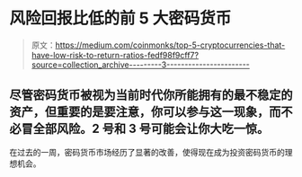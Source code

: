 # 风险回报比低的前 5 大密码货币

> 原文：<https://medium.com/coinmonks/top-5-cryptocurrencies-that-have-low-risk-to-return-ratios-fedf98f9cff7?source=collection_archive---------3----------------------->

## 尽管密码货币被视为当前时代你所能拥有的最不稳定的资产，但重要的是要注意，你可以参与这一现象，而不必冒全部风险。2 号和 3 号可能会让你大吃一惊。

在过去的一周，密码货币市场经历了显著的改善，使得现在成为投资密码货币的理想机会。